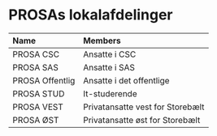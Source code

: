 # PROSAs lokalafdelinger

| Name | Members |
| :--- | :--- |
| PROSA CSC | Ansatte i CSC |
| PROSA SAS | Ansatte i SAS |
| PROSA Offentlig | Ansatte i det offentlige |
| PROSA STUD | It-studerende |
| PROSA VEST | Privatansatte vest for Storebælt |
| PROSA ØST | Privatansatte øst for Storebælt |



